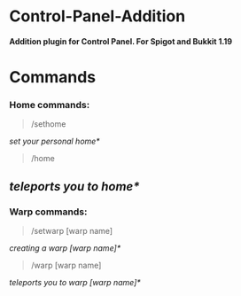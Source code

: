 # Control-Panel-Addition
#### Addition plugin for Control Panel. For Spigot and Bukkit 1.19

# Commands
### Home commands:
>/sethome<br />

_set your personal home*_<br />
>/home<br />

_teleports you to home*_<br />
---
### Warp commands:
>/setwarp [warp name]<br />

_creating a warp [warp name]*_<br />
>/warp [warp name]<br />

_teleports you to warp [warp name]*_<br />
